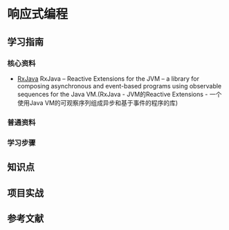 # 响应式编程

## 学习指南

### 核心资料

* [RxJava](https://github.com/ReactiveX/RxJava) RxJava – Reactive Extensions for the JVM – a library for composing asynchronous and event-based programs using observable sequences for the Java VM.(RxJava - JVM的Reactive Extensions - 一个使用Java VM的可观察序列组成异步和基于事件的程序的库)

### 普通资料

### 学习步骤

## 知识点

## 项目实战

## 参考文献
